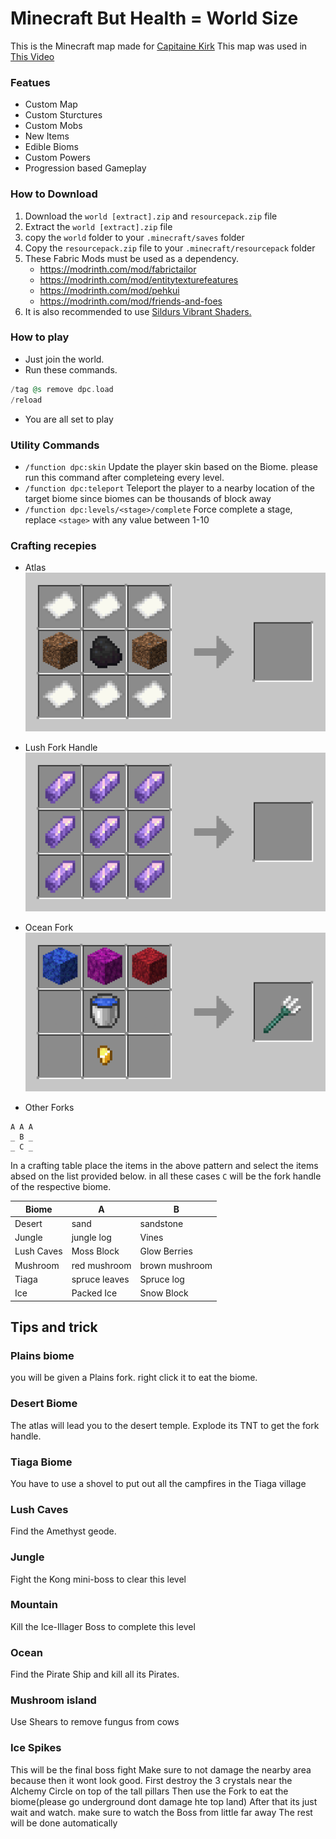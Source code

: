 # Minecraft But Health = World Size


This is the Minecraft map made for [Capitaine Kirk](https://www.youtube.com/@CapitaineKirk)
This map was used in [This Video](https://www.youtube.com/watch?v=rLbAXGV3IZ4)


### Featues

- Custom Map
- Custom Sturctures
- Custom Mobs
- New Items
- Edible Bioms
- Custom Powers
- Progression based Gameplay

### How to Download

1. Download the `world [extract].zip` and `resourcepack.zip` file
1. Extract the `world [extract].zip` file
1. copy the `world` folder to your `.minecraft/saves` folder
1. Copy the `resourcepack.zip` file to your `.minecraft/resourcepack` folder
1. These Fabric Mods must be used as a dependency.
    - https://modrinth.com/mod/fabrictailor
    - https://modrinth.com/mod/entitytexturefeatures
    - https://modrinth.com/mod/pehkui
    - https://modrinth.com/mod/friends-and-foes
1. It is also recommended to use [Sildurs Vibrant Shaders.](https://sildurs-shaders.github.io/downloads/)

### How to play

- Just join the world.
- Run these commands.
```elixir
/tag @s remove dpc.load
/reload
```
- You are all set to play

### Utility Commands

- `/function dpc:skin` Update the player skin based on the Biome. please run this command after completeing every level.
- `/function dpc:teleport` Teleport the player to a nearby location of the target biome since biomes can be thousands of block away
- `/function dpc:levels/<stage>/complete` Force complete a stage, replace `<stage>` with any value between 1-10


### Crafting recepies

- Atlas
![alt text](atlas.png)

- Lush Fork Handle
![alt text](lush-fork-handle.png)

- Ocean Fork
![alt text](ocean-fork.png)

- Other Forks
```
A A A
_ B _
_ C _
```
In a crafting table place the items in the above pattern and select the items absed on the list provided below.
in all these cases `C` will be the fork handle of the respective biome.

| Biome        | A              | B               |
|--------------|----------------|-----------------|
| Desert       | sand           | sandstone       |
| Jungle       | jungle log     | Vines           |
| Lush Caves   | Moss Block     | Glow Berries    |
| Mushroom     | red mushroom   | brown mushroom  |
| Tiaga        | spruce leaves  | Spruce log      |
| Ice          | Packed Ice     | Snow Block      |


## Tips and trick

### Plains biome

you will be given a Plains fork. right click it to eat the biome.

### Desert Biome

The atlas will lead you to the desert temple. Explode its TNT to get the fork handle.

### Tiaga Biome

You have to use a shovel to put out all the campfires in the Tiaga village

### Lush Caves

Find the Amethyst geode.

### Jungle

Fight the Kong mini-boss to clear this level

### Mountain

Kill the Ice-Illager Boss to complete this level

### Ocean

Find the Pirate Ship and kill all its Pirates.

### Mushroom island

Use Shears to remove fungus from cows

### Ice Spikes

This will be the final boss fight
Make sure to not damage the nearby area because then it wont look good.
First destroy the 3 crystals near the Alchemy Circle on top of the tall pillars
Then use the Fork to eat the biome(please go underground dont damage hte top land)
After that its just wait and watch.
make sure to watch the Boss from little far away
The rest will be done automatically
